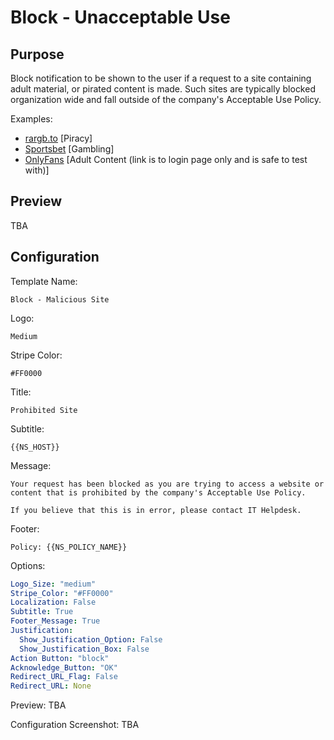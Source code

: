 # Block - Unacceptable Use
## Purpose
Block notification to be shown to the user if a request to a site containing adult material, or pirated content is made. Such sites are typically blocked organization wide and fall outside of the company's Acceptable Use Policy.

Examples:
* [rargb.to](https://rargb.to/) [Piracy]
* [Sportsbet](https://www.sportsbet.com.au/) [Gambling]
* [OnlyFans](https://onlyfans.com/) [Adult Content (link is to login page only and is safe to test with)]

## Preview
TBA

## Configuration
Template Name:
```
Block - Malicious Site
```

Logo:
```
Medium
```

Stripe Color:
```
#FF0000
```

Title:
```
Prohibited Site
```

Subtitle:
```
{{NS_HOST}}
```

Message:
```
Your request has been blocked as you are trying to access a website or content that is prohibited by the company's Acceptable Use Policy.

If you believe that this is in error, please contact IT Helpdesk.
```

Footer:
```
Policy: {{NS_POLICY_NAME}}
```

Options:
```yaml
Logo_Size: "medium"
Stripe_Color: "#FF0000"
Localization: False
Subtitle: True
Footer_Message: True
Justification:
  Show_Justification_Option: False
  Show_Justification_Box: False
Action Button: "block"
Acknowledge_Button: "OK"
Redirect_URL_Flag: False
Redirect_URL: None
```

Preview:
TBA

Configuration Screenshot:
TBA
